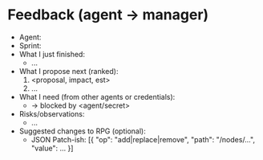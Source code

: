 # Feedback (agent → manager)

- Agent: <name>
- Sprint: <YYYY-MM-DD>
- What I just finished:
  - ...
- What I propose next (ranked):
  1) <proposal, impact, est>
  2) ...
- What I need (from other agents or credentials):
  - <need> → blocked by <agent/secret>
- Risks/observations:
  - ...
- Suggested changes to RPG (optional):
  - JSON Patch-ish: [{ "op": "add|replace|remove", "path": "/nodes/…", "value": … }]
